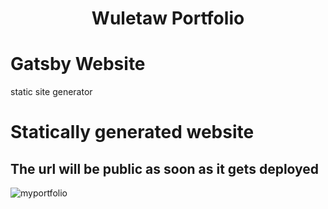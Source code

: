<h1 align="center">
  Wuletaw Portfolio
</h1>

# Gatsby Website
static site generator

# Statically generated website
## The url will be public as soon as it gets deployed

![myportfolio](https://user-images.githubusercontent.com/12524453/146674554-67c17db0-2cec-4c53-a792-e67d25d2ee0c.png)
